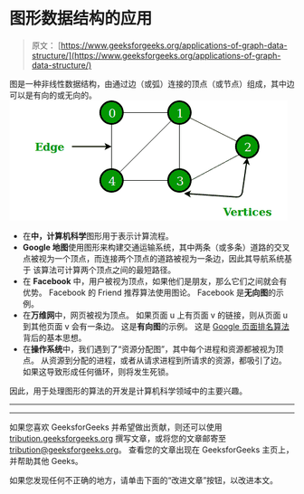 # 图形数据结构的应用

> 原文： [https://www.geeksforgeeks.org/applications-of-graph-data-structure/](https://www.geeksforgeeks.org/applications-of-graph-data-structure/)

图是一种非线性数据结构，由通过边（或弧）连接的顶点（或节点）组成，其中边可以是有向的或无向的。
![](img/188b73e8769b25bf88ff62af8e5d9699.png)

*   在**中，计算机科学**图形用于表示计算流程。
*   **Google 地图**使用图形来构建交通运输系统，其中两条（或多条）道路的交叉点被视为一个顶点，而连接两个顶点的道路被视为一条边，因此其导航系统基于 该算法可计算两个顶点之间的最短路径。
*   在 **Facebook** 中，用户被视为顶点，如果他们是朋友，那么它们之间就会有优势。 Facebook 的 Friend 推荐算法使用图论。 Facebook 是**无向图**的示例。
*   在**万维网**中，网页被视为顶点。 如果页面 u 上有页面 v 的链接，则从页面 u 到其他页面 v 会有一条边。 这是**有向图**的示例。 这是 [Google 页面排名算法](https://www.geeksforgeeks.org/page-rank-algorithm-implementation/)背后的基本思想。
*   在**操作系统**中，我们遇到了“资源分配图”，其中每个进程和资源都被视为顶点。 从资源到分配的进程，或者从请求进程到所请求的资源，都吸引了边。 如果这导致形成任何循环，则将发生死锁。

因此，用于处理图形的算法的开发是计算机科学领域中的主要兴趣。



* * *

* * *

如果您喜欢 GeeksforGeeks 并希望做出贡献，则还可以使用 [tribution.geeksforgeeks.org](https://contribute.geeksforgeeks.org/) 撰写文章，或将您的文章邮寄至 tribution@geeksforgeeks.org。 查看您的文章出现在 GeeksforGeeks 主页上，并帮助其他 Geeks。

如果您发现任何不正确的地方，请单击下面的“改进文章”按钮，以改进本文。